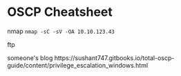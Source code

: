 # OSCP Cheatsheet

nmap
``` nmap -sC -sV -OA 10.10.123.43 ```


ftp



<p>
  someone's blog
https://sushant747.gitbooks.io/total-oscp-guide/content/privilege_escalation_windows.html
  
</p>
